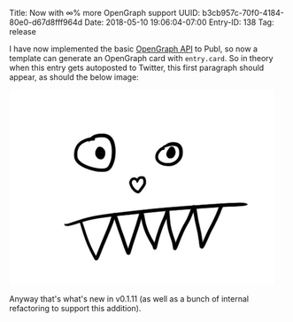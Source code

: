 Title: Now with ∞% more OpenGraph support
UUID: b3cb957c-70f0-4184-80e0-d67d8fff964d
Date: 2018-05-10 19:06:04-07:00
Entry-ID: 138
Tag: release

I have now implemented the basic [OpenGraph API](http://ogp.me) to Publ, so now a template can generate an OpenGraph card with `entry.card`.
So in theory when this entry gets autoposted to Twitter, this first paragraph should appear, as should the below image:

![{gallery_id=None}](rawr.jpg)

Anyway that's what's new in v0.1.11 (as well as a bunch of internal refactoring to support this addition).
